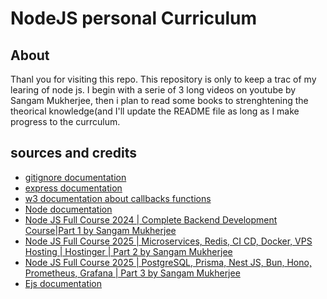 # NodeJS personal Curriculum

## About

Thanl you for visiting this repo.
This repository is only to keep a trac of my learing of node js. I begin with a serie of 3 long videos on youtube by Sangam Mukherjee, then i plan to read some books to strenghtening the theorical knowledge(and I'll update the README file as long as I make progress to the currculum.

## sources and credits

- [gitignore documentation](https://git-scm.com/docs/gitignore)
- [express documentation](https://expressjs.com/fr/)
- [w3 documentation about callbacks functions](https://www.w3schools.com/js/js_callback.asp)
- [Node documentation](https://nodejs.org/api/http.html)
- [Node JS Full Course 2024 | Complete Backend Development Course|Part 1 by Sangam Mukherjee](https://youtu.be/MIJt9H69QVc?si=K58OOW0C3P3_3lWZ)
- [Node JS Full Course 2025 | Microservices, Redis, CI CD, Docker, VPS Hosting | Hostinger | Part 2 by Sangam Mukherjee](https://youtu.be/_f7h6xQXiLA?si=HIAAg8XRXf0xenMX)
- [Node JS Full Course 2025 | PostgreSQL, Prisma, Nest JS, Bun, Hono, Prometheus, Grafana | Part 3 by Sangam Mukherjee](https://youtu.be/pa9xqOnorx0?si=bBkGYlv2qwBDEKGl)
- [Ejs documentation](https://ejs.co)

